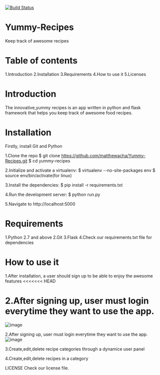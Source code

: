 [![Build Status](https://travis-ci.org/matthewacha/Yummy-Recipes.svg?branch=new)](https://travis-ci.org/matthewacha/Yummy-Recipes)
# Yummy-Recipes
Keep track of awesome recipes

Table of contents
=================
1.Introduction
2.Installation
3.Requirements
4.How to use it
5.Licenses



Introduction
============
The innovative,yummy recipes is an app written in python and flask framework 
that helps you keep track of awesome food recipes.

Installation
============
Firstly, install Git and Python

1.Clone the repo
$ git clone https://github.com/matthewacha/Yummy-Recipes.git
$ cd yummy-recipes

2.Initialize and activate a virtualenv:
$ virtualenv --no-site-packages env
$ source env/bin/activate(for linux)

3.Install the dependencies:
$ pip install -r requirements.txt

4.Run the development server:
$ python run.py

5.Navigate to http://localhost:5000

Requirements
============
1.Python 2.7 and above
2.Git
3.Flask 
4.Check our requirements.txt file for dependencies


How to use it
=============
1.After installation, a user should sign up to be able to enjoy the awesome features
<<<<<<< HEAD

2.After signing up, user must login everytime they want to use the app.
=======
![image](https://user-images.githubusercontent.com/30747298/30844122-f9b52faa-a295-11e7-8230-0cc84e93c780.png)


2.After signing up, user must login everytime they want to use the app.
![image](https://user-images.githubusercontent.com/30747298/30844176-3dc5062a-a296-11e7-9fdd-0e70a29201b0.png)

3.Create,edit,delete recipe categories through a dynamice user panel

4.Create,edit,delete recipes in a category

LICENSE
Check our license file.

